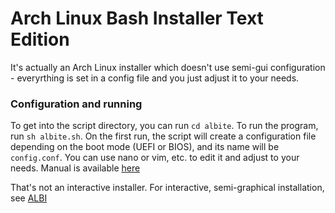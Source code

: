 # Arch Linux Bash Installer Text Edition

It's actually an Arch Linux installer which doesn't use semi-gui configuration - everyrthing is set in a config file and you just adjust it to your needs.

### Configuration and running

To get into the script directory, you can run `cd albite`. To run the program, run `sh albite.sh`. On the first run, the script will create a configuration file depending on the boot mode (UEFI or BIOS), and its name will be `config.conf`. You can use nano or vim, etc. to edit it and adjust to your needs.
Manual is available [here](https://github.com/barteqcz/albite/blob/main/docs/manual.md)

That's not an interactive installer. For interactive, semi-graphical installation, see [ALBI](https://github.com/barteqcz/albi)
